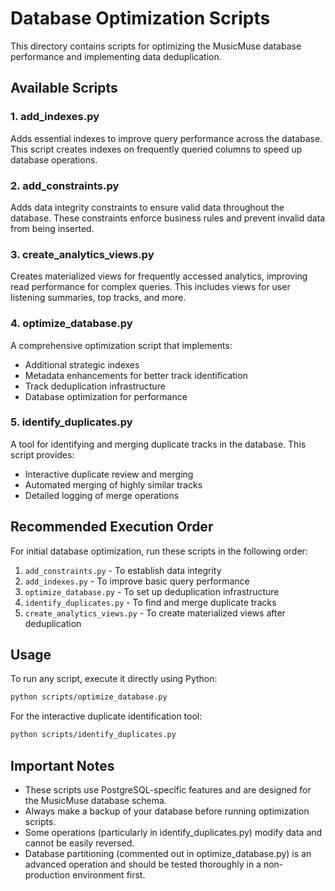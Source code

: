 # Database Optimization Scripts

This directory contains scripts for optimizing the MusicMuse database performance and implementing data deduplication.

## Available Scripts

### 1. add_indexes.py
Adds essential indexes to improve query performance across the database. This script creates indexes on frequently queried columns to speed up database operations.

### 2. add_constraints.py
Adds data integrity constraints to ensure valid data throughout the database. These constraints enforce business rules and prevent invalid data from being inserted.

### 3. create_analytics_views.py
Creates materialized views for frequently accessed analytics, improving read performance for complex queries. This includes views for user listening summaries, top tracks, and more.

### 4. optimize_database.py
A comprehensive optimization script that implements:
- Additional strategic indexes
- Metadata enhancements for better track identification
- Track deduplication infrastructure
- Database optimization for performance

### 5. identify_duplicates.py
A tool for identifying and merging duplicate tracks in the database. This script provides:
- Interactive duplicate review and merging
- Automated merging of highly similar tracks
- Detailed logging of merge operations

## Recommended Execution Order

For initial database optimization, run these scripts in the following order:

1. `add_constraints.py` - To establish data integrity
2. `add_indexes.py` - To improve basic query performance
3. `optimize_database.py` - To set up deduplication infrastructure
4. `identify_duplicates.py` - To find and merge duplicate tracks
5. `create_analytics_views.py` - To create materialized views after deduplication

## Usage

To run any script, execute it directly using Python:

```bash
python scripts/optimize_database.py
```

For the interactive duplicate identification tool:

```bash
python scripts/identify_duplicates.py
```

## Important Notes

- These scripts use PostgreSQL-specific features and are designed for the MusicMuse database schema.
- Always make a backup of your database before running optimization scripts.
- Some operations (particularly in identify_duplicates.py) modify data and cannot be easily reversed.
- Database partitioning (commented out in optimize_database.py) is an advanced operation and should be tested thoroughly in a non-production environment first. 